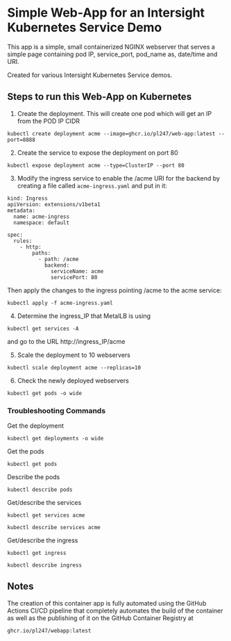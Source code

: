 
# Simple Web-App for an Intersight Kubernetes Service Demo

This app is a simple, small containerized NGINX webserver that serves a simple page containing pod IP, service_port, pod_name as, date/time and URI.

Created for various Intersight Kubernetes Service demos.

## Steps to run this Web-App on Kubernetes

1. Create the deployment. This will create one pod which will get an IP from the POD IP CIDR

```
kubectl create deployment acme --image=ghcr.io/pl247/web-app:latest --port=8888
```

2. Create the service to expose the deployment on port 80

```
kubectl expose deployment acme --type=ClusterIP --port 80
```

3. Modify the ingress service to enable the /acme URI for the backend by creating a file called `acme-ingress.yaml` and put in it:

```
kind: Ingress
apiVersion: extensions/v1beta1
metadata:
  name: acme-ingress
  namespace: default
  
spec:
  rules:
    - http:
        paths:
          - path: /acme
            backend:
              serviceName: acme
              servicePort: 80
```

Then apply the changes to the ingress pointing /acme to the acme service:

```
kubectl apply -f acme-ingress.yaml
```

4. Determine the ingress_IP that MetalLB is using

```
kubectl get services -A
``` 

and go to the URL http://ingress_IP/acme

5. Scale the deployment to 10 webservers

```
kubectl scale deployment acme --replicas=10
```

6. Check the newly deployed webservers

```
kubectl get pods -o wide
```


### Troubleshooting Commands

Get the deployment

`kubectl get deployments -o wide`

Get the pods

`kubectl get pods`

Describe the pods

`kubectl describe pods`

Get/describe the services

`kubectl get services acme`

`kubectl describe services acme`

Get/describe the ingress

`kubectl get ingress`

`kubectl describe ingress`


## Notes

The creation of this container app is fully automated using the GitHub Actions CI/CD pipeline that completely automates the build of the container as well as the publishing of it on the GitHub Container Registry at 
```
ghcr.io/pl247/webapp:latest
```


